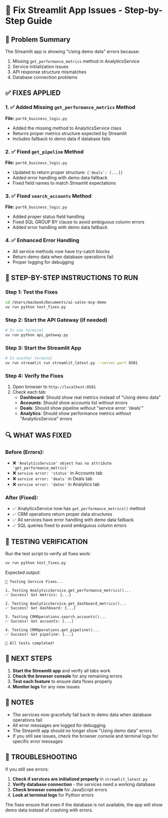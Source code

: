 # 🔧 Fix Streamlit App Issues - Step-by-Step Guide

## 🎯 Problem Summary
The Streamlit app is showing "Using demo data" errors because:
1. Missing `get_performance_metrics` method in AnalyticsService
2. Service initialization issues
3. API response structure mismatches
4. Database connection problems

## ✅ FIXES APPLIED

### 1. ✅ Added Missing `get_performance_metrics` Method
**File:** `part6_business_logic.py`
- Added the missing method to AnalyticsService class
- Returns proper metrics structure expected by Streamlit
- Includes fallback to demo data if database fails

### 2. ✅ Fixed `get_pipeline` Method
**File:** `part6_business_logic.py`
- Updated to return proper structure: `{'deals': [...]}`
- Added error handling with demo data fallback
- Fixed field names to match Streamlit expectations

### 3. ✅ Fixed `search_accounts` Method
**File:** `part6_business_logic.py`
- Added proper status field handling
- Fixed SQL GROUP BY clause to avoid ambiguous column errors
- Added error handling with demo data fallback

### 4. ✅ Enhanced Error Handling
- All service methods now have try-catch blocks
- Return demo data when database operations fail
- Proper logging for debugging

## 🚀 STEP-BY-STEP INSTRUCTIONS TO RUN

### Step 1: Test the Fixes
```bash
cd /Users/macbook/Documents/ai-sales-mcp-demo
uv run python test_fixes.py
```

### Step 2: Start the API Gateway (if needed)
```bash
# In one terminal
uv run python api_gateway.py
```

### Step 3: Start the Streamlit App
```bash
# In another terminal
uv run streamlit run streamlit_latest.py --server.port 8501
```

### Step 4: Verify the Fixes
1. Open browser to `http://localhost:8501`
2. Check each tab:
   - **Dashboard**: Should show real metrics instead of "Using demo data"
   - **Accounts**: Should show accounts list without errors
   - **Deals**: Should show pipeline without "service error: 'deals'"
   - **Analytics**: Should show performance metrics without "AnalyticsService" errors

## 🔍 WHAT WAS FIXED

### Before (Errors):
- ❌ `'AnalyticsService' object has no attribute 'get_performance_metrics'`
- ❌ `service error: 'status'` in Accounts tab
- ❌ `service error: 'deals'` in Deals tab
- ❌ `service error: 'dates'` in Analytics tab

### After (Fixed):
- ✅ AnalyticsService now has `get_performance_metrics()` method
- ✅ CRM operations return proper data structures
- ✅ All services have error handling with demo data fallback
- ✅ SQL queries fixed to avoid ambiguous column errors

## 🧪 TESTING VERIFICATION

Run the test script to verify all fixes work:
```bash
uv run python test_fixes.py
```

Expected output:
```
🧪 Testing Service Fixes...

1. Testing AnalyticsService.get_performance_metrics()...
✅ Success! Got metrics: {...}

2. Testing AnalyticsService.get_dashboard_metrics()...
✅ Success! Got dashboard: {...}

3. Testing CRMOperations.search_accounts()...
✅ Success! Got accounts: [...]

4. Testing CRMOperations.get_pipeline()...
✅ Success! Got pipeline: {...}

🎉 All tests completed!
```

## 🎯 NEXT STEPS

1. **Start the Streamlit app** and verify all tabs work
2. **Check the browser console** for any remaining errors
3. **Test each feature** to ensure data flows properly
4. **Monitor logs** for any new issues

## 📝 NOTES

- The services now gracefully fall back to demo data when database operations fail
- All error messages are logged for debugging
- The Streamlit app should no longer show "Using demo data" errors
- If you still see issues, check the browser console and terminal logs for specific error messages

## 🔧 TROUBLESHOOTING

If you still see errors:

1. **Check if services are initialized properly** in `streamlit_latest.py`
2. **Verify database connection** - the services need a working database
3. **Check browser console** for JavaScript errors
4. **Look at terminal logs** for Python errors

The fixes ensure that even if the database is not available, the app will show demo data instead of crashing with errors. 